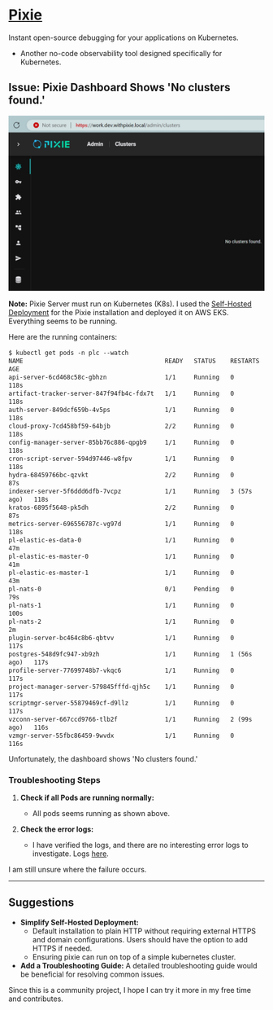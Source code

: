 # [Pixie](https://docs.px.dev/)

Instant open-source debugging for your applications on Kubernetes.

* Another no-code observability tool designed specifically for Kubernetes.

## Issue: Pixie Dashboard Shows 'No clusters found.'

![pixie-no-clusters](assets/pixie-no-clusters.png)

**Note:** Pixie Server must run on Kubernetes (K8s). I used the [Self-Hosted Deployment](https://docs.px.dev/installing-pixie/install-guides/self-hosted-pixie/) for the Pixie installation and deployed it on AWS EKS. Everything seems to be running.

Here are the running containers:

```
$ kubectl get pods -n plc --watch
NAME                                       READY   STATUS    RESTARTS      AGE
api-server-6cd468c58c-gbhzn                1/1     Running   0             118s
artifact-tracker-server-847f94fb4c-fdx7t   1/1     Running   0             118s
auth-server-849dcf659b-4v5ps               1/1     Running   0             118s
cloud-proxy-7cd458bf59-64bjb               2/2     Running   0             118s
config-manager-server-85bb76c886-qpgb9     1/1     Running   0             118s
cron-script-server-594d97446-w8fpv         1/1     Running   0             118s
hydra-68459766bc-qzvkt                     2/2     Running   0             87s
indexer-server-5f6ddd6dfb-7vcpz            1/1     Running   3 (57s ago)   118s
kratos-6895f5648-pk5dh                     2/2     Running   0             87s
metrics-server-696556787c-vg97d            1/1     Running   0             118s
pl-elastic-es-data-0                       1/1     Running   0             47m
pl-elastic-es-master-0                     1/1     Running   0             41m
pl-elastic-es-master-1                     1/1     Running   0             43m
pl-nats-0                                  0/1     Pending   0             79s
pl-nats-1                                  1/1     Running   0             100s
pl-nats-2                                  1/1     Running   0             2m
plugin-server-bc464c8b6-qbtvv              1/1     Running   0             117s
postgres-548d9fc947-xb9zh                  1/1     Running   1 (56s ago)   117s
profile-server-77699748b7-vkqc6            1/1     Running   0             117s
project-manager-server-579845fffd-qjh5c    1/1     Running   0             117s
scriptmgr-server-55879469cf-d9llz          1/1     Running   0             117s
vzconn-server-667ccd9766-tlb2f             1/1     Running   2 (99s ago)   116s
vzmgr-server-55fbc86459-9wvdx              1/1     Running   0             116s
```

Unfortunately, the dashboard shows 'No clusters found.'

### Troubleshooting Steps

1. **Check if all Pods are running normally:**
   - All pods seems running as shown above.

2. **Check the error logs:**
   - I have verified the logs, and there are no interesting error logs to investigate. Logs [here](assets/last-few-lines-pixie-namespace-errors.log).

I am still unsure where the failure occurs.

---

## Suggestions

- **Simplify Self-Hosted Deployment:**
  - Default installation to plain HTTP without requiring external HTTPS and domain configurations. Users should have the option to add HTTPS if needed.
  - Ensuring pixie can run on top of a simple kubernetes cluster.
- **Add a Troubleshooting Guide:** A detailed troubleshooting guide would be beneficial for resolving common issues.

Since this is a community project, I hope I can try it more in my free time and contributes.
